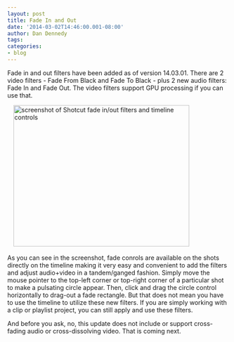 ```yaml
---
layout: post
title: Fade In and Out
date: '2014-03-02T14:46:00.001-08:00'
author: Dan Dennedy
tags: 
categories:
- blog
---
```


Fade in and out filters have been added as of version 14.03.01. There are 2 video filters - Fade From Black and Fade To Black - plus 2 new audio filters: Fade In and Fade Out. The video filters support GPU processing if you can use that.<br>
<div class="separator" style="clear: both; text-align: left;"><a href="http://3.bp.blogspot.com/-NjtERiArFBc/UxOviBNDjyI/AAAAAAAADWA/ryCcWAgLNbY/s1600/shotcut-fadeinout-14.03.03.jpg" imageanchor="1" style="margin-left: 1em; margin-right: 1em;"><img alt="screenshot of Shotcut fade in/out filters and timeline controls" border="0" src="http://3.bp.blogspot.com/-NjtERiArFBc/UxOviBNDjyI/AAAAAAAADWA/ryCcWAgLNbY/s1600/shotcut-fadeinout-14.03.03.jpg" height="322" title="" width="400" /></a></div><br>
As you can see in the screenshot, fade conrols are available on the shots directly on the timeline making it very easy and convenient to add the filters and adjust audio+video in a tandem/ganged fashion. Simply move the mouse pointer to the top-left corner or top-right corner of a particular shot to make a pulsating circle appear. Then, click and drag the circle control horizontally to drag-out a fade rectangle. But that does not mean you have to use the timeline to utilize these new filters. If you are simply working with a clip or playlist project, you can still apply and use these filters.

And before you ask, no, this update does not include or support cross-fading audio or cross-dissolving video. That is coming next.
